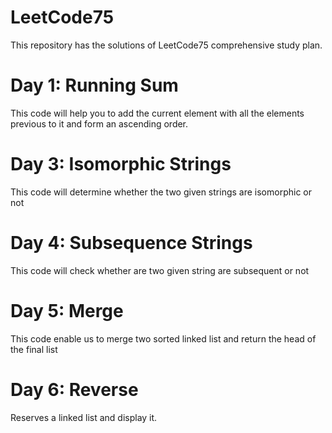 # LeetCode75
   This repository has the solutions of LeetCode75 comprehensive study plan.
# Day 1: Running Sum
   This code will help you to add the current element with all the elements previous to it and form an ascending order.
# Day 3: Isomorphic Strings
   This code will determine whether the two given strings are isomorphic or not
# Day 4: Subsequence Strings
  This code will check whether are two given string are subsequent or not
# Day 5: Merge 
  This code enable us to merge two sorted linked list and return the head of the final list
# Day 6: Reverse
 Reserves a linked list and display it.
